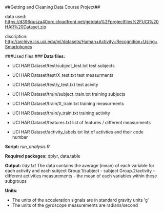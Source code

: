 ##Getting and Cleaning Data Course Project##

data used:
https://d396qusza40orc.cloudfront.net/getdata%2Fprojectfiles%2FUCI%20HAR%20Dataset.zip 

discription:
http://archive.ics.uci.edu/ml/datasets/Human+Activity+Recognition+Using+Smartphones 

###Used files:###
**Data files:**
- UCI HAR Dataset/test/subject_test.txt
    test subjects
- UCI HAR Dataset/test/X_test.txt
    test measurments
- UCI HAR Dataset/test/y_test.txt
    test acivity

- UCI HAR Dataset/train/subject_train.txt
    training subjects
- UCI HAR Dataset/train/X_train.txt
    training measurments
- UCI HAR Dataset/train/y_train.txt
    training activity

- UCI HAR Dataset/features.txt
    list of features / different measurments
- UCI HAR Dataset/activity_labels.txt
    list of activties and their code number

**Script:** 
*run_analysis.R*

**Required packages:**
dplyr, data.table

**Output:** *tidy.txt*
The data contains the average (mean) of each variable for each activity and each subject
Group.1/subject - subject 
Group.2/activity - different activities
measurements - the mean of each variables within these subgroups

**Units:**
- The units of the acceleration signals are in standard gravity units 'g'
- The units of the gyroscope measurements are radians/second
